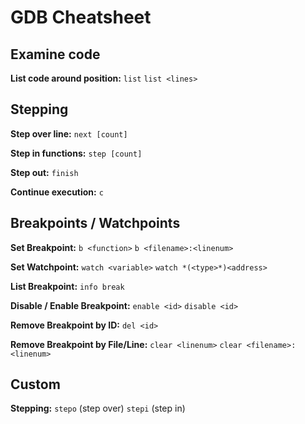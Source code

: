 # GDB Cheatsheet

## Examine code

**List code around position:**
`list`
`list <lines>`

## Stepping

**Step over line:**
`next [count]`

**Step in functions:**
`step [count]`

**Step out:**
`finish`

**Continue execution:**
`c`

## Breakpoints / Watchpoints

**Set Breakpoint:**
`b <function>`
`b <filename>:<linenum>`

**Set Watchpoint:**
`watch <variable>`
`watch *(<type>*)<address>`

**List Breakpoint:**
`info break`

**Disable / Enable Breakpoint:**
`enable <id>`
`disable <id>`

**Remove Breakpoint by ID:**
`del <id>`

**Remove Breakpoint by File/Line:**
`clear <linenum>`
`clear <filename>:<linenum>`


## Custom

**Stepping:**
`stepo` (step over)
`stepi` (step in)
